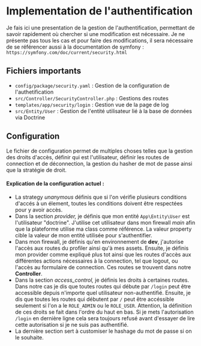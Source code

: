 # Implementation de l'authentification

Je fais ici une presentation de la gestion de l'authentification, permettant de savoir rapidement où chercher si une modification est nécessaire. Je ne présente pas tous les cas et pour faire des modifications, il sera nécessaire de se référencer aussi à la documentation de symfony :  `https://symfony.com/doc/current/security.html`

## Fichiers importants

- `config/package/security.yaml` : Gestion de la configuration de l'authetification
- `src/Controller/SecurityController.php` : Gestions des routes
- `templates/app/security/login` : Gestion vue de la page de log
- `src/Entity/User` : Gestion de l'entité utilisateur lié à la base de données via Doctrine

## Configuration

Le fichier de configuration permet de multiples choses telles que la gestion des droits d'accès, définir qui est l'utilisateur, définir les routes de connection et de déconnection, la gestion du hasher de mot de passe ainsi que la stratégie de droit.
 
#### Explication de la configuration actuel :

- La strategy _unanymous_ définis que si l'on vérifie plusieurs conditions d'accés à un élement, toutes les conditions doivent être respectées pour y avoir accès. 
- Dans la section _provider,_ je définis que mon entité `App\Entity\User` est l'utilisateur "doctrine". J'utilise cet utilisateur dans mon firewall _main_ afin que la plateforme utilise ma class comme référence. La valeur property cible la valeur de mon entité utilisée pour s'authentifier.
- Dans mon firewall, je définis qu'en environnement de __dev__, j'autorise l'accès aux routes du profiler ainsi qu'à mes assets. Ensuite, je définis mon provider comme expliqué plus tot ainsi que les routes d'accès aux différentes actions nécessaires à la connection, tel que logout, ou l'accès au formulaire de connection. Ces routes se trouvent dans notre __Controller__.
- Dans la section _access_control,_ je définis les droits à certaines routes. Dans notre cas je dis que toutes routes qui débute par `/login` peut être accessible depuis n'importe quel utilisateur non-authentifié. Ensuite, je dis que toutes les routes qui débutent par `/` peut être accéssible seulement si l'on a le `ROLE_ADMIN` ou le `ROLE_USER`. Attention, la définition de ces droits se fait dans l'ordre du haut en bas. Si je mets l'autorisation `/login` en dernière ligne cela sera toujours refusé avant d'essayer de lire cette autorisation si je ne suis pas authentifié. 
- La dernière section sert à customiser le hashage du mot de passe si on le souhaite. 